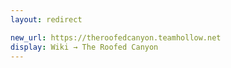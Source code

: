 ```yaml
---
layout: redirect

new_url: https://theroofedcanyon.teamhollow.net
display: Wiki → The Roofed Canyon
---
```

